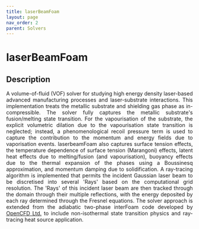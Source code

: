```yaml
---
title: laserBeamFoam
layout: page
nav_order: 2
parent: Solvers
---
```


# laserBeamFoam

## Description
<style>body {text-align: justify}A volume-of-fluid (VOF) solver for studying high energy density laser-based
advanced manufacturing processes and laser-substrate interactions. This
implementation treats the metallic substrate and shielding gas phase as
in-compressible. The solver fully captures the metallic substrate's
fusion/melting state transition. For the vapourisation of the substrate, the
explicit volumetric dilation due to the vapourisation state transition is
neglected; instead, a phenomenological recoil pressure term is used to capture
the contribution to the momentum and energy fields due to vaporisation events.
laserbeamFoam also captures surface tension effects, the temperature dependence
of surface tension (Marangoni) effects, latent heat effects due to
melting/fusion (and vapourisation), buoyancy effects due to the thermal
expansion of the phases using a Boussinesq approximation, and momentum damping
due to solidification.
A ray-tracing algorithm is implemented that permits the incident Gaussian laser
beam to be discretised into several 'Rays' based on the computational grid
resolution. The 'Rays' of this incident laser beam are then tracked through the
domain through their multiple reflections, with the energy deposited by each
ray determined through the Fresnel equations. The solver approach is extended
from the adiabatic two-phase interFoam code developed by
[OpenCFD Ltd.](http://openfoam.com/) to include non-isothermal state transition
physics and ray-tracing heat source application.</style>

<p>

A volume-of-fluid (VOF) solver for studying high energy density laser-based
advanced manufacturing processes and laser-substrate interactions. This
implementation treats the metallic substrate and shielding gas phase as
in-compressible. The solver fully captures the metallic substrate's
fusion/melting state transition. For the vapourisation of the substrate, the
explicit volumetric dilation due to the vapourisation state transition is
neglected; instead, a phenomenological recoil pressure term is used to capture
the contribution to the momentum and energy fields due to vaporisation events.
laserbeamFoam also captures surface tension effects, the temperature dependence
of surface tension (Marangoni) effects, latent heat effects due to
melting/fusion (and vapourisation), buoyancy effects due to the thermal
expansion of the phases using a Boussinesq approximation, and momentum damping
due to solidification.
A ray-tracing algorithm is implemented that permits the incident Gaussian laser
beam to be discretised into several 'Rays' based on the computational grid
resolution. The 'Rays' of this incident laser beam are then tracked through the
domain through their multiple reflections, with the energy deposited by each
ray determined through the Fresnel equations. The solver approach is extended
from the adiabatic two-phase interFoam code developed by
[OpenCFD Ltd.](http://openfoam.com/) to include non-isothermal state transition
physics and ray-tracing heat source application. </p>

